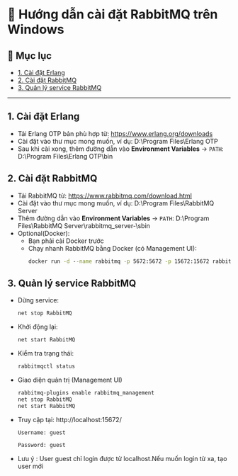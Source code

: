 # 🚀 Hướng dẫn cài đặt RabbitMQ trên Windows

## 📑 Mục lục
- [1. Cài đặt Erlang](#1-cài-đặt-erlang)  
- [2. Cài đặt RabbitMQ](#2-cài-đặt-rabbitmq)  
- [3. Quản lý service RabbitMQ](#3-quản-lý-service-rabbitmq)  

---
## 1. Cài đặt Erlang
- Tải Erlang OTP bản phù hợp từ: https://www.erlang.org/downloads
- Cài đặt vào thư mục mong muốn, ví dụ: D:\Program Files\Erlang OTP
- Sau khi cài xong, thêm đường dẫn vào **Environment Variables** → `PATH`: D:\Program Files\Erlang OTP\bin

  
## 2. Cài đặt RabbitMQ
- Tải RabbitMQ từ: https://www.rabbitmq.com/download.html
- Cài đặt vào thư mục mong muốn, ví dụ: D:\Program Files\RabbitMQ Server
- Thêm đường dẫn vào **Environment Variables** → `PATH`: D:\Program Files\RabbitMQ Server\rabbitmq_server-<version>\sbin
- Optional(Docker):
  - Bạn phải cài Docker trước
  - Chạy nhanh RabbitMQ bằng Docker (có Management UI):
      ```cmd
      docker run -d --name rabbitmq -p 5672:5672 -p 15672:15672 rabbitmq:4.1.4-management
      ```
## 3. Quản lý service RabbitMQ
- Dừng service:
  ```cmd
  net stop RabbitMQ
  ```
- Khởi động lại:
  ```cmd
  net start RabbitMQ
  ```
- Kiểm tra trạng thái:
  ```cmd
  rabbitmqctl status
  ```
- Giao diện quản trị (Management UI)
  ```cmd
  rabbitmq-plugins enable rabbitmq_management
  net stop RabbitMQ
  net start RabbitMQ
  ```
- Truy cập tại: http://localhost:15672/
  ```cmd
  Username: guest
  ```
  ```cmd
  Password: guest
  ```
- Lưu ý : User guest chỉ login được từ localhost.Nếu muốn login từ xa, tạo user mới
